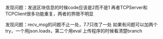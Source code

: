 发现问题：发送区块信息的时候code应该是2而不是1
再者TCPServer和TCPClient很多功能重复，两者的界限不明显

发现问题：recv_msg的问题不止一处，7.7只改了一处
如果有问题可以加两个try，一个用json.loads，第二个用eval
上传程序的时候看清楚branch